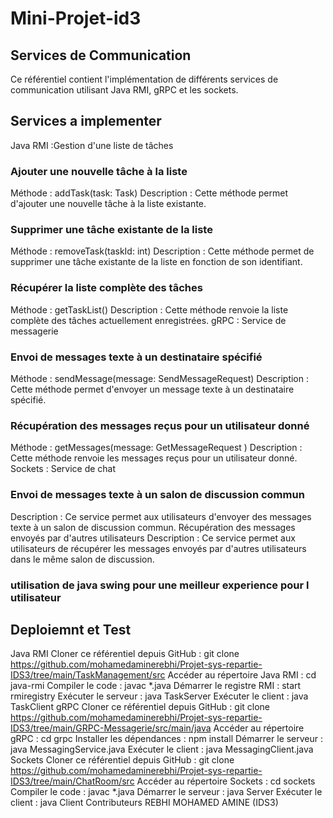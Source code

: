 # Mini-Projet-id3
## Services de Communication
Ce référentiel contient l'implémentation de différents services de communication utilisant Java RMI, gRPC et les sockets.

## Services a implementer
Java RMI :Gestion d'une liste de tâches
### Ajouter une nouvelle tâche à la liste
Méthode : addTask(task: Task)
Description : Cette méthode permet d'ajouter une nouvelle tâche à la liste existante.
### Supprimer une tâche existante de la liste
Méthode : removeTask(taskId: int)
Description : Cette méthode permet de supprimer une tâche existante de la liste en fonction de son identifiant.
### Récupérer la liste complète des tâches
Méthode : getTaskList()
Description : Cette méthode renvoie la liste complète des tâches actuellement enregistrées.
gRPC : Service de messagerie
### Envoi de messages texte à un destinataire spécifié

Méthode : sendMessage(message: SendMessageRequest)
Description : Cette méthode permet d'envoyer un message texte à un destinataire spécifié.
### Récupération des messages reçus pour un utilisateur donné
Méthode : getMessages(message: GetMessageRequest )
Description : Cette méthode renvoie les messages reçus pour un utilisateur donné.
Sockets : Service de chat
### Envoi de messages texte à un salon de discussion commun
Description : Ce service permet aux utilisateurs d'envoyer des messages texte à un salon de discussion commun.
Récupération des messages envoyés par d'autres utilisateurs
Description : Ce service permet aux utilisateurs de récupérer les messages envoyés par d'autres utilisateurs dans le même salon de discussion.
### utilisation de java swing pour une meilleur experience pour l utilisateur
## Deploiemnt et Test
Java RMI
Cloner ce référentiel depuis GitHub : git clone https://github.com/mohamedaminerebhi/Projet-sys-repartie-IDS3/tree/main/TaskManagement/src
Accéder au répertoire Java RMI : cd java-rmi
Compiler le code : javac *.java
Démarrer le registre RMI : start rmiregistry
Exécuter le serveur : java TaskServer
Exécuter le client : java TaskClient
gRPC
Cloner ce référentiel depuis GitHub : git clone https://github.com/mohamedaminerebhi/Projet-sys-repartie-IDS3/tree/main/GRPC-Messagerie/src/main/java
Accéder au répertoire gRPC : cd grpc
Installer les dépendances : npm install
Démarrer le serveur : java MessagingService.java
Exécuter le client : java MessagingClient.java
Sockets
Cloner ce référentiel depuis GitHub : git clone https://github.com/mohamedaminerebhi/Projet-sys-repartie-IDS3/tree/main/ChatRoom/src
Accéder au répertoire Sockets : cd sockets
Compiler le code : javac *.java
Démarrer le serveur : java Server
Exécuter le client : java Client
Contributeurs
REBHI MOHAMED AMINE (IDS3)
